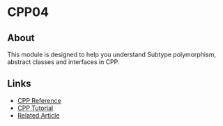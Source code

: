   # CPP04

  ## About ##

  This module is designed to help you understand Subtype polymorphism, abstract classes and interfaces in CPP.

  ## Links ##
  - [CPP Reference](https://en.cppreference.com/)
  - [CPP Tutorial](https://www.w3schools.com/cpp/default.asp)
  - [Related Article](https://catonmat.net/cpp-polymorphism#:~:text=Subtype%20Polymorphism%20(Runtime%20Polymorphism),base%20class%20pointers%20and%20references.)
